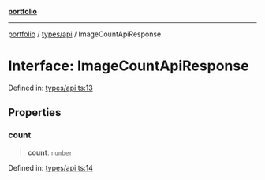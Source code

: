 [**portfolio**](../../../README.md)

***

[portfolio](../../../modules.md) / [types/api](../README.md) / ImageCountApiResponse

# Interface: ImageCountApiResponse

Defined in: [types/api.ts:13](https://github.com/tnorlund/Portfolio/blob/e6b28880219fa4ab828459edf95aaad8d95c1545/portfolio/types/api.ts#L13)

## Properties

### count

> **count**: `number`

Defined in: [types/api.ts:14](https://github.com/tnorlund/Portfolio/blob/e6b28880219fa4ab828459edf95aaad8d95c1545/portfolio/types/api.ts#L14)
